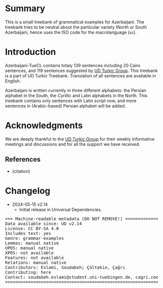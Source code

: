 # Summary

This is a small treebank of grammatical examples for Azerbaijani. The
treebank tries to be neutral about the particular variety (North or
South Azerbaijani, hence uses the ISO code for the macrolanguage
(`az`).

# Introduction

Azerbaijani-TueCL contains totaly 139 sentences including 20 Cairo sentences, and 119 sentences suggested by [UD Turkic Group](https://github.com/ud-turkic). This treebank is a part of UD Turkic Treebank. 
Translation of all sentences are available in English.

Azerbaijani is written currently in three different alphabets: the Persian alphabet in the South, the Cyrillic and Latin alphabets in the North. This treebank contains only sentences with Latin script now, and more sentences in (Arabic-based) Persian alphabet will be added.

# Acknowledgments

We are deeply thankful to the [UD Turkic Group](https://github.com/ud-turkic) for their weekly informative meetings and discussions and for all the support we have received.


## References

* (citation)

# Changelog

* 2024-05-15 v2.14
  * Initial release in Universal Dependencies.

<pre>
=== Machine-readable metadata (DO NOT REMOVE!) ================================
Data available since: UD v2.14
License: CC BY-SA 4.0
Includes text: yes
Genre: grammar-examples
Lemmas: manual native
UPOS: manual native
XPOS: not available
Features: not available
Relations: manual native
Contributors: Eslami, Soudabeh; Çöltekin, Çağrı
Contributing: here
Contact: soudabeh.eslami@student.uni-tuebingen.de, cagri.coeltekin@uni-tuebingen.de
===============================================================================
</pre>
